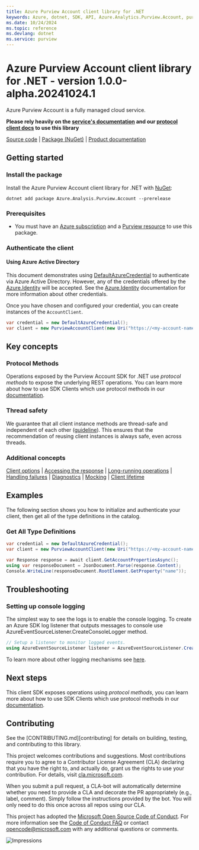 ```yaml
---
title: Azure Purview Account client library for .NET
keywords: Azure, dotnet, SDK, API, Azure.Analytics.Purview.Account, purview
ms.date: 10/24/2024
ms.topic: reference
ms.devlang: dotnet
ms.service: purview
---
```

# Azure Purview Account client library for .NET - version 1.0.0-alpha.20241024.1 


Azure Purview Account is a fully managed cloud service.

**Please rely heavily on the [service's documentation][account_product_documentation] and our [protocol client docs][protocol_client_quickstart] to use this library**

[Source code][source_code] | [Package (NuGet)][client_nuget_package] | [Product documentation][account_product_documentation]

## Getting started

### Install the package

Install the Azure Purview Account client library for .NET with [NuGet][client_nuget_package]:

```dotnetcli
dotnet add package Azure.Analysis.Purview.Account --prerelease
```

### Prerequisites

- You must have an [Azure subscription][azure_subscription] and a [Purview resource][purview_resource] to use this package.

### Authenticate the client

#### Using Azure Active Directory

This document demonstrates using [DefaultAzureCredential][default_cred_ref] to authenticate via Azure Active Directory. However, any of the credentials offered by the [Azure.Identity][azure_identity] will be accepted.  See the [Azure.Identity][azure_identity] documentation for more information about other credentials.

Once you have chosen and configured your credential, you can create instances of the `AccountClient`.

```C#
var credential = new DefaultAzureCredential();
var client = new PurviewAccountClient(new Uri("https://<my-account-name>.purview.azure.com"), credential);
```

## Key concepts

### Protocol Methods

Operations exposed by the Purview Account SDK for .NET use *protocol methods* to expose the underlying REST operations. You can learn more about how to use SDK Clients which use protocol methods in our [documentation][protocol_client_quickstart].

### Thread safety

We guarantee that all client instance methods are thread-safe and independent of each other ([guideline](https://azure.github.io/azure-sdk/dotnet_introduction.html#dotnet-service-methods-thread-safety)). This ensures that the recommendation of reusing client instances is always safe, even across threads.

### Additional concepts
<!-- CLIENT COMMON BAR -->
[Client options](https://github.com/Azure/azure-sdk-for-net/blob/main/sdk/core/Azure.Core/README.md#configuring-service-clients-using-clientoptions) |
[Accessing the response](https://github.com/Azure/azure-sdk-for-net/blob/main/sdk/core/Azure.Core/README.md#accessing-http-response-details-using-responset) |
[Long-running operations](https://github.com/Azure/azure-sdk-for-net/blob/main/sdk/core/Azure.Core/README.md#consuming-long-running-operations-using-operationt) |
[Handling failures](https://github.com/Azure/azure-sdk-for-net/blob/main/sdk/core/Azure.Core/README.md#reporting-errors-requestfailedexception) |
[Diagnostics](https://github.com/Azure/azure-sdk-for-net/blob/main/sdk/core/Azure.Core/samples/Diagnostics.md) |
[Mocking](https://learn.microsoft.com/dotnet/azure/sdk/unit-testing-mocking) |
[Client lifetime](https://devblogs.microsoft.com/azure-sdk/lifetime-management-and-thread-safety-guarantees-of-azure-sdk-net-clients/)
<!-- CLIENT COMMON BAR -->

## Examples

The following section shows you how to initialize and authenticate your client, then get all of the type definitions in the catalog.

### Get All Type Definitions

```C#
var credential = new DefaultAzureCredential();
var client = new PurviewAccountClient(new Uri("https://<my-account-name>.purview.azure.com"), credential);

var Response response = await client.GetAccountPropertiesAsync();
using var responseDocument = JsonDocument.Parse(response.Content);
Console.WriteLine(responseDocument.RootElement.GetProperty("name"));
```

## Troubleshooting

### Setting up console logging
The simplest way to see the logs is to enable the console logging.
To create an Azure SDK log listener that outputs messages to console use AzureEventSourceListener.CreateConsoleLogger method.

```C#
// Setup a listener to monitor logged events.
using AzureEventSourceListener listener = AzureEventSourceListener.CreateConsoleLogger();
```

To learn more about other logging mechanisms see [here][azure_core_diagnostics].

## Next steps

This client SDK exposes operations using *protocol methods*, you can learn more about how to use SDK Clients which use protocol methods in our [documentation][protocol_client_quickstart].

## Contributing

See the [CONTRIBUTING.md][contributing] for details on building, testing, and contributing to this library.

This project welcomes contributions and suggestions. Most contributions require you to agree to a Contributor License Agreement (CLA) declaring that you have the right to, and actually do, grant us the rights to use your contribution. For details, visit [cla.microsoft.com][cla].

When you submit a pull request, a CLA-bot will automatically determine whether you need to provide a CLA and decorate the PR appropriately (e.g., label, comment). Simply follow the instructions provided by the bot. You will only need to do this once across all repos using our CLA.

This project has adopted the [Microsoft Open Source Code of Conduct][code_of_conduct]. For more information see the [Code of Conduct FAQ][coc_faq] or contact [opencode@microsoft.com][coc_contact] with any additional questions or comments.

<!-- LINKS -->
[source_code]: https://github.com/Azure/azure-sdk-for-net/tree/main/sdk/purview/Azure.Analytics.Purview.Account/src
[client_nuget_package]: https://www.nuget.org/packages?q=Azure.Analytics.Purview.Account
[account_product_documentation]: https://azure.microsoft.com/services/purview/
[azure_identity]: https://github.com/Azure/azure-sdk-for-net/tree/main/sdk/identity/Azure.Identity
[protocol_client_quickstart]: https://aka.ms/azsdk/net/protocol/quickstart
[default_cred_ref]: /dotnet/api/azure.identity.defaultazurecredential?view=azure-dotnet
[azure_subscription]: https://azure.microsoft.com/free/dotnet/
[purview_resource]: /azure/purview
[azure_core_diagnostics]: https://github.com/Azure/azure-sdk-for-net/blob/main/sdk/core/Azure.Core/samples/Diagnostics.md
[cla]: https://cla.microsoft.com
[code_of_conduct]: https://opensource.microsoft.com/codeofconduct/
[coc_faq]: https://opensource.microsoft.com/codeofconduct/faq/
[coc_contact]: mailto:opencode@microsoft.com

![Impressions](https://azure-sdk-impressions.azurewebsites.net/api/impressions/azure-sdk-for-net%2Fsdk%2Fpurview%2FAzure.Analytics.Purview.Catalog%2FREADME.png)

